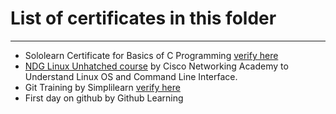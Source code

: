 # List of certificates in this folder
****
*  Sololearn Certificate for Basics of C Programming [verify here](https://www.sololearn.com/Certificate/1089-23597034/jpg)
*  [NDG Linux Unhatched course](https://www.netacad.com/courses/os-it/ndg-linux-unhatched) by Cisco Networking Academy to Understand Linux OS and Command Line Interface.
*  Git Training by Simplilearn [verify here](https://certificates.simplicdn.net/share/3346780_1648390553.pdf)
*  First day on github by Github Learning
